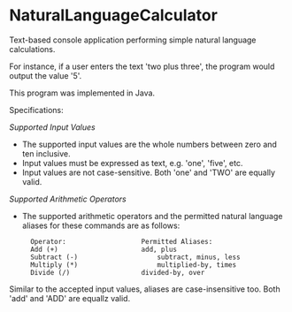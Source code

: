 # NaturalLanguageCalculator
Text-based console application performing simple natural language calculations.

For instance, if a user enters the text 'two plus three', the program would output the value '5'.

This program was implemented in Java. 


Specifications:

*Supported Input Values*

- The supported input values are the whole numbers between zero and ten inclusive.
- Input values must be expressed as text, e.g. 'one', 'five', etc.
- Input values are not case-sensitive. Both 'one' and 'TWO' are equally valid.

*Supported Arithmetic Operators*

- The supported arithmetic operators and the permitted natural language aliases for these commands are as follows:

		Operator:					Permitted Aliases:
		Add (+)						add, plus
		Subtract (-)					subtract, minus, less
		Multiply (*)					multiplied-by, times
		Divide (/)					divided-by, over

Similar to the accepted input values, aliases are case-insensitive too. Both 'add' and 'ADD' are equallz valid. 
